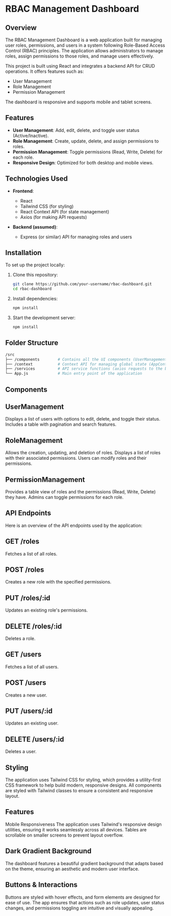 # RBAC Management Dashboard

## Overview

The RBAC Management Dashboard is a web application built for managing user roles, permissions, and users in a system following Role-Based Access Control (RBAC) principles. The application allows administrators to manage roles, assign permissions to those roles, and manage users effectively.

This project is built using React and integrates a backend API for CRUD operations. It offers features such as:
- User Management
- Role Management
- Permission Management

The dashboard is responsive and supports mobile and tablet screens.

## Features

- **User Management**: Add, edit, delete, and toggle user status (Active/Inactive).
- **Role Management**: Create, update, delete, and assign permissions to roles.
- **Permission Management**: Toggle permissions (Read, Write, Delete) for each role.
- **Responsive Design**: Optimized for both desktop and mobile views.

## Technologies Used

- **Frontend**:
  - React
  - Tailwind CSS (for styling)
  - React Context API (for state management)
  - Axios (for making API requests)
  
- **Backend (assumed)**:
  - Express (or similar) API for managing roles and users

## Installation

To set up the project locally:

1. Clone this repository:
   ```bash
   git clone https://github.com/your-username/rbac-dashboard.git
   cd rbac-dashboard
   ```
2. Install dependencies:
   ```bash
   npm install
   ```
3. Start the development server:
    ```bash
   npm install
   ```

## Folder Structure
```bash
/src
├── /components        # Contains all the UI components (UserManagement, RoleManagement, PermissionManagement)
├── /context           # Context API for managing global state (AppContext)
├── /services          # API service functions (axios requests to the backend)
└── App.js             # Main entry point of the application
```
## Components
## UserManagement
Displays a list of users with options to edit, delete, and toggle their status.
Includes a table with pagination and search features.
## RoleManagement
Allows the creation, updating, and deletion of roles.
Displays a list of roles with their associated permissions.
Users can modify roles and their permissions.
## PermissionManagement
Provides a table view of roles and the permissions (Read, Write, Delete) they have.
Admins can toggle permissions for each role.
## API Endpoints
Here is an overview of the API endpoints used by the application:

## GET /roles
Fetches a list of all roles.

## POST /roles
Creates a new role with the specified permissions.

## PUT /roles/:id
Updates an existing role's permissions.

## DELETE /roles/:id
Deletes a role.

## GET /users
Fetches a list of all users.

## POST /users
Creates a new user.

## PUT /users/:id
Updates an existing user.

## DELETE /users/:id
Deletes a user.

## Styling
The application uses Tailwind CSS for styling, which provides a utility-first CSS framework to help build modern, responsive designs. All components are styled with Tailwind classes to ensure a consistent and responsive layout.

## Features
Mobile Responsiveness
The application uses Tailwind's responsive design utilities, ensuring it works seamlessly across all devices. Tables are scrollable on smaller screens to prevent layout overflow.

## Dark Gradient Background
The dashboard features a beautiful gradient background that adapts based on the theme, ensuring an aesthetic and modern user interface.

## Buttons & Interactions
Buttons are styled with hover effects, and form elements are designed for ease of use. The app ensures that actions such as role updates, user status changes, and permissions toggling are intuitive and visually appealing.
